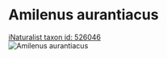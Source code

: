 
Amilenus aurantiacus
====================
  
[iNaturalist taxon id: 526046](https://www.inaturalist.org/taxa/526046)  
![Amilenus aurantiacus](https://inaturalist-open-data.s3.amazonaws.com/photos/75861150/medium.jpeg)